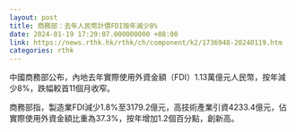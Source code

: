 ```yaml
---
layout: post
title: 商務部：去年人民幣計價FDI按年減少8%
date: 2024-01-19 17:29:07.000000000 +08:00
link: https://news.rthk.hk/rthk/ch/component/k2/1736948-20240119.htm
categories: rthk
---
```


中國商務部公布，內地去年實際使用外資金額（FDI）1.13萬億元人民幣，按年減少8%，跌幅較首11個月收窄。

商務部指，製造業FDI減少1.8%至3179.2億元，高技術產業引資4233.4億元，佔實際使用外資金額比重為37.3%，按年增加1.2個百分點，創新高。
